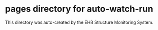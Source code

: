 # pages directory for auto-watch-run

This directory was auto-created by the EHB Structure Monitoring System.